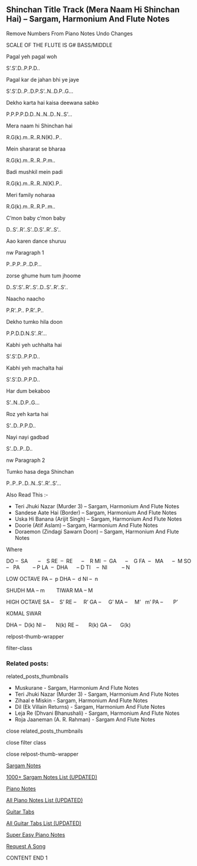 
## Shinchan Title Track (Mera Naam Hi Shinchan Hai) – Sargam, Harmonium And Flute Notes

Remove Numbers From Piano Notes
Undo Changes

SCALE OF THE FLUTE IS G# BASS/MIDDLE

Pagal yeh pagal woh

S’.S’.D..P.P.D..

Pagal kar de jahan bhi ye jaye

S’.S’.D..P..D.P.S’..N..D.P..G…

Dekho karta hai kaisa deewana sabko

P.P.P.P.D.D..N..N..D..N..S’…

Mera naam hi Shinchan hai

R.G(k).m..R..R.N(K)..P..

Mein shararat se bharaa

R.G(k).m..R..R..P.m..

Badi mushkil mein padi

R.G(k).m..R..R..N(K).P..

Meri family noharaa

R.G(k).m..R..R.P..m..

C’mon baby c’mon baby

D..S’..R’..S’..D.S’..R’..S’..

Aao karen dance shuruu

nw Paragraph 1

P..P.P..P..D.P…

zorse ghume hum tum jhoome

D..S’.S’..R’..S’..D..S’..R’..S’..

Naacho naacho

P.R’..P.. P.R’..P..

Dekho tumko hila doon

P.P.D.D.N.S’..R’…

Kabhi yeh uchhalta hai

S’.S’.D..P.P.D..

Kabhi yeh machalta hai

S’.S’.D..P.P.D..

Har dum bekaboo

S’..N..D.P..G…

Roz yeh karta hai

S’..D..P.P.D..

Nayi nayi gadbad

S’..D..P..D..

nw Paragraph 2

Tumko hasa dega Shinchan

P..P..P..D..N..S’..R’..S’…

Also Read This :-

* Teri Jhuki Nazar (Murder 3) – Sargam, Harmonium And Flute Notes
* Sandese Aate Hai (Border) – Sargam, Harmonium And Flute Notes
* Uska Hi Banana (Arijit Singh) – Sargam, Harmonium And Flute Notes
* Doorie (Atif Aslam) – Sargam, Harmonium And Flute Notes
* Doraemon (Zindagi Sawarn Doon) – Sargam, Harmonium And Flute Notes

Where

DO –  SA       –    S
RE  –  RE      –    R
MI  –  GA      –    G
FA  –   MA      –  M
SO  –   PA         – P
LA  –  DHA      – D
TI    –  NI          – N

LOW OCTAVE
PA –  p
DHA –  d
NI –  n

SHUDH MA – m        TIWAR MA – M

HIGH OCTAVE
SA –    S’
RE –     R’
GA –     G’
MA –     M’   m’
PA –       P’

KOMAL SWAR

DHA –  D(k)
NI –       N(k)
RE –       R(k)
GA –      G(k)

relpost-thumb-wrapper

filter-class

### Related posts:

related_posts_thumbnails

* Muskurane - Sargam, Harmonium And Flute Notes
* Teri Jhuki Nazar (Murder 3) - Sargam, Harmonium And Flute Notes
* Zihaal e Miskin - Sargam, Harmonium And Flute Notes
* Dil (Ek Villain Returns) - Sargam, Harmonium And Flute Notes
* Leja Re (Dhvani Bhanushali) - Sargam, Harmonium And Flute Notes
* Roja Jaaneman (A. R. Rahman) - Sargam And Flute Notes

close related_posts_thumbnails

close filter class

close relpost-thumb-wrapper

[Sargam Notes](https://www.notationsworld.com/sargam-notes.html)

[1000+ Sargam Notes List (UPDATED)](https://www.notationsworld.com/all-songs-list-sargam-notes.html)

[Piano Notes](https://www.notationsworld.com/piano-notes.html)

[All Piano Notes List (UPDATED)](https://www.notationsworld.com/all-songs-list-piano-notes.html)

[Guitar Tabs](https://www.notationsworld.com/guitar-tabs.html)

[All Guitar Tabs List (UPDATED)](https://www.notationsworld.com/all-songs-list-guitar-tabs.html)

[Super Easy Piano Notes](https://studywall.in/)

[Request A Song](https://www.notationsworld.com/request-a-song.html)

CONTENT END 1

